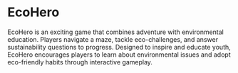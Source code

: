 # EcoHero
EcoHero is an exciting game that combines adventure with environmental education. Players navigate a maze, tackle eco-challenges, and answer sustainability questions to progress. Designed to inspire and educate youth, EcoHero encourages players to learn about environmental issues and adopt eco-friendly habits through interactive gameplay.
